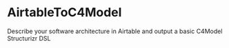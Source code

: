 # AirtableToC4Model
Describe your software architecture in Airtable and output a basic C4Model Structurizr DSL 
